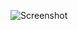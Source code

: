 ![Screenshot](https://media.discordapp.net/attachments/899320565582680096/1044348311416619008/banner-github.png?ex=6601de28&is=65ef6928&hm=21c50216d5030ac5059bcdd112d8e73b2fb7b7a7eabc81c2dc25a2134ce2fa19&=&format=webp&quality=lossless&width=720&height=405)
